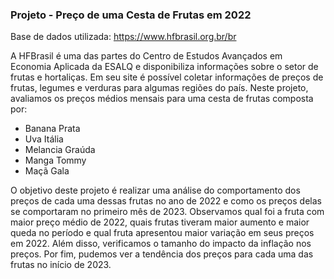 ### Projeto - Preço de uma Cesta de Frutas em 2022

Base de dados utilizada: https://www.hfbrasil.org.br/br

A HFBrasil é uma das partes do Centro de Estudos Avançados em Economia Aplicada da ESALQ e disponibiliza informações sobre o setor de frutas e hortaliças. Em seu site é possível coletar informações de preços de frutas, legumes e verduras para algumas regiões do país. Neste projeto, avaliamos os preços médios mensais para uma cesta de frutas composta por:
* Banana Prata
* Uva Itália
* Melancia Graúda
* Manga Tommy
* Maçã Gala

O objetivo deste projeto é realizar uma análise do comportamento dos preços de cada uma dessas frutas no ano de 2022 e como os preços delas se comportaram no primeiro mês de 2023. Observamos qual foi a fruta com maior preço médio de 2022, quais frutas tiveram maior aumento e maior queda no período e qual fruta apresentou maior variação em seus preços em 2022. Além disso, verificamos o tamanho do impacto da inflação nos preços. Por fim, pudemos ver a tendência dos preços para cada uma das frutas no início de 2023.




